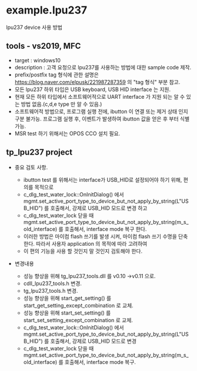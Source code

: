 # example.lpu237
lpu237 device 사용 방법

## tools - vs2019, MFC
- target : windows10
- description : 고객 요청으로 lpu237를 사용하는 방법에 대한 sample code 제작.
- prefix/postfix tag 형식에 관한 설명은 https://blog.naver.com/elpusk/221987287359  의 "tag 형식" 부분 참고.
- 모든 lpu237 하위 타입은 USB keyboard, USB HID interface 는 지원.
- 현재 모든 하위 타입에서 소프트웨어적으로 UART interface 가 지원 되는 알 수 있는 방법 없음.(c,d,e type 만 알 수 있음.)
- 소프트웨어적 방법으로, 프로그램 실행 전에, ibutton 이 연결 또는 제거 상태 인지 구분 불가능. 프로그램 실행 후, 이벤트가 발생하여 ibutton 값을 얻은 후 부터 식별 가능. 
- MSR test 하기 위해서는 OPOS CCO 설치 필요.



## tp_lpu237 project
- 중요 검토 사항.
  - ibutton test 를 위해서는 interface가 USB_HID로 설정되어야 하기 위해, 편의를 목적으로 
  - c_dlg_test_water_lock::OnInitDialog() 에서  mgmt.set_active_port_type_to_device_but_not_apply_by_string(L"USB_HID") 를 호출해서, 강제로 USB_HID 모드로 변경 하고
  - c_dlg_test_water_lock 닫을 때  mgmt.set_active_port_type_to_device_but_not_apply_by_string(m_s_old_interface) 를 호출해서, interface mode 복구 한다.
  - 이러한 방법은 마이컴 flash 쓰기를 발생 시켜, 마이컴 flash 쓰기 수명을 단축한다. 따라서 사용자 application 의 목적에 따라 고려하여
  - 이 편의 기능을 사용 할 것인지 말 것인지 검토해야 한다.

- 변경내용
  - 성능 향상을 위해 tg_lpu237_tools.dll 를 v0.10 ->v0.11 으로.
  - cdll_lpu237_tools.h 변경.
  - tg_lpu237_tools.h 변경.
  - 성능 향상을 위해 start_get_setting() 를 start_get_setting_except_combination 로 교체.
  - 성능 향상을 위해 start_set_setting() 를 start_set_setting_except_combination 로 교체.
  - c_dlg_test_water_lock::OnInitDialog() 에서  mgmt.set_active_port_type_to_device_but_not_apply_by_string(L"USB_HID") 를 호출해서, 강제로 USB_HID 모드로 변경
  - c_dlg_test_water_lock 닫을 때  mgmt.set_active_port_type_to_device_but_not_apply_by_string(m_s_old_interface) 를 호출해서, interface mode 복구.
